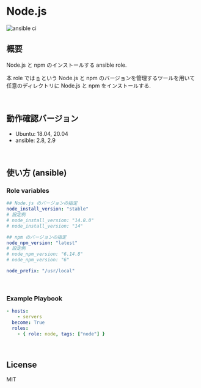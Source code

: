 # Node.js

![ansible ci](https://github.com/link-u/ansible-roles_node/workflows/ansible%20ci/badge.svg)

## 概要

Node.js と npm のインストールする ansible role.

本 role では [n](https://github.com/tj/n) という Node.js と npm のバージョンを管理するツールを用いて任意のディレクトリに Node.js と npm をインストールする.

<br>

## 動作確認バージョン

* Ubuntu: 18.04, 20.04
* ansible: 2.8, 2.9

<br>

## 使い方 (ansible)

### Role variables

```yaml
## Node.js のバージョンの指定
node_install_version: "stable"
# 設定例
# node_install_version: "14.8.0"
# node_install_version: "14"

## npm のバージョンの指定
node_npm_version: "latest"
# 設定例
# node_npm_version: "6.14.8"
# node_npm_version: "6"

node_prefix: "/usr/local"
```

<br>

### Example Playbook

```yaml
- hosts:
    - servers
  become: True
  roles:
    - { role: node, tags: ["node"] }
```

<br>

## License
MIT
